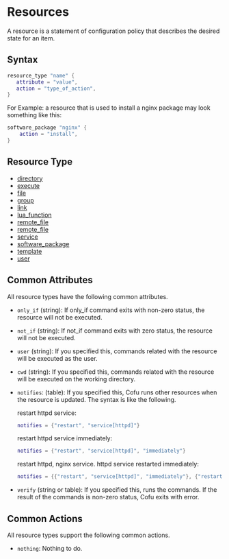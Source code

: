 # Resources

A resource is a statement of configuration policy that describes the desired state for an item.

## Syntax

```lua
resource_type "name" {
   attribute = "value",
   action = "type_of_action",
}
```

For Example: a resource that is used to install a nginx package may look something like this:

```lua
software_package "nginx" {
    action = "install",
}
```

## Resource Type

* [directory](resources_directory.md)
* [execute](resources_execute.md)
* [file](resources_file.md)
* [group](resources_group.md)
* [link](resources_link.md)
* [lua_function](resources_lua_function.md)
* [remote_file](resources_remote_directory.md)
* [remote_file](resources_remote_file.md)
* [service](resources_service.md)
* [software_package](resources_software_package.md)
* [template](resources_template.md)
* [user](resources_user.md)

## Common Attributes

All resource types have the following common attributes.

* `only_if` (string): If only_if command exits with non-zero status, the resource will not be executed.

* `not_if` (string): If not_if command exits with zero status, the resource will not be executed.

* `user` (string): If you specified this, commands related with the resource will be executed as the user.

* `cwd` (string): If you specified this, commands related with the resource will be executed on the working directory.

* `notifies`: (table): If you specified this, Cofu runs other resources when the resource is updated. The syntax is like the following.

  restart httpd service:

  ```lua
  notifies = {"restart", "service[httpd]"}
  ```

  restart httpd service immediately:

  ```lua
  notifies = {"restart", "service[httpd]", "immediately"}
  ```

  restart httpd, nginx service. httpd service restarted immediately:

  ```lua
  notifies = {{"restart", "service[httpd]", "immediately"}, {"restart", "service[nginx]"}}
  ```

* `verify` (string or table): If you specified this, runs the commands. If the result of the commands is non-zero status, Cofu exits with error.

## Common Actions

All resource types support the following common actions.

* `nothing`: Nothing to do.

